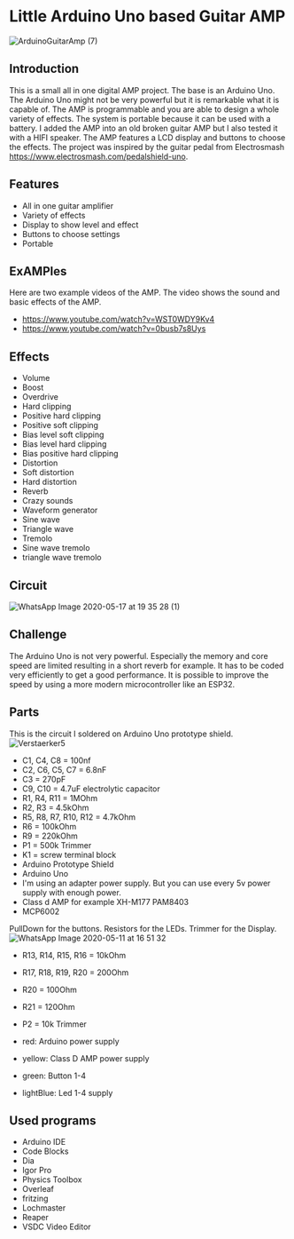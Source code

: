 # Little Arduino Uno based Guitar AMP 

![ArduinoGuitarAmp (7)](https://user-images.githubusercontent.com/64489709/82821872-25408800-9ea5-11ea-9ca0-7bfcabd32c90.jpeg)

## Introduction
This is a small all in one digital AMP project. The base is an Arduino Uno. The Arduino Uno might not be very powerful but it is remarkable what it is capable of. The AMP is programmable and you are able to design a whole variety of effects. The system is portable because it can be used with a battery. I added the AMP into an old broken guitar AMP but I also tested it with a HIFI speaker. The AMP features a LCD display and buttons to choose the effects. The project was inspired by the guitar pedal from Electrosmash https://www.electrosmash.com/pedalshield-uno.

## Features
* All in one guitar amplifier
* Variety of effects
* Display to show level and effect
* Buttons to choose settings
* Portable

## ExAMPles
Here are two example videos of the AMP. The video shows the sound and basic effects of the AMP.
* https://www.youtube.com/watch?v=WST0WDY9Kv4
* https://www.youtube.com/watch?v=0busb7s8Uys

## Effects
* Volume
* Boost
* Overdrive
* Hard clipping
* Positive hard clipping
* Positive soft clipping
* Bias level soft clipping
* Bias level hard clipping
* Bias positive hard clipping
* Distortion
* Soft distortion
* Hard distortion
* Reverb
* Crazy sounds
* Waveform generator
* Sine wave
* Triangle wave
* Tremolo
* Sine wave tremolo
* triangle wave tremolo

## Circuit

![WhatsApp Image 2020-05-17 at 19 35 28 (1)](https://user-images.githubusercontent.com/64489709/82157798-e9de0200-9883-11ea-8f1e-8e1a597a70e9.jpeg)

## Challenge
The Arduino Uno is not very powerful. Especially the memory and core speed are limited resulting in a short reverb for example. It has to be coded very efficiently to get a good performance. It is possible to improve the speed by using a more modern microcontroller like an ESP32. 

## Parts
This is the circuit I soldered on Arduino Uno prototype shield.
![Verstaerker5](https://user-images.githubusercontent.com/64489709/80517029-b3981b80-8984-11ea-92c2-e7423980c42a.PNG)

* C1, C4, C8 = 100nf
* C2, C6, C5, C7 = 6.8nF
* C3 = 270pF
* C9, C10 = 4.7uF electrolytic capacitor
* R1, R4, R11 = 1MOhm
* R2, R3 = 4.5kOhm
* R5, R8, R7, R10, R12 = 4.7kOhm
* R6 = 100kOhm
* R9 = 220kOhm
* P1 = 500k Trimmer
* K1 = screw terminal block
* Arduino Prototype Shield
* Arduino Uno
* I'm using an adapter power supply. But you can use every 5v power supply with enough power.
* Class d AMP for example XH-M177 PAM8403
* MCP6002

PullDown for the buttons. Resistors for the LEDs. Trimmer for the Display.
![WhatsApp Image 2020-05-11 at 16 51 32](https://user-images.githubusercontent.com/64489709/82157760-b0a59200-9883-11ea-808b-009db763e531.jpeg)

* R13, R14, R15, R16 = 10kOhm
* R17, R18, R19, R20 = 200Ohm
* R20 = 100Ohm
* R21 = 120Ohm
* P2 = 10k Trimmer

* red: Arduino power supply
* yellow: Class D AMP power supply
* green: Button 1-4
* lightBlue: Led 1-4 supply

## Used programs

* Arduino IDE
* Code Blocks
* Dia
* Igor Pro
* Physics Toolbox
* Overleaf
* fritzing
* Lochmaster
* Reaper
* VSDC Video Editor
